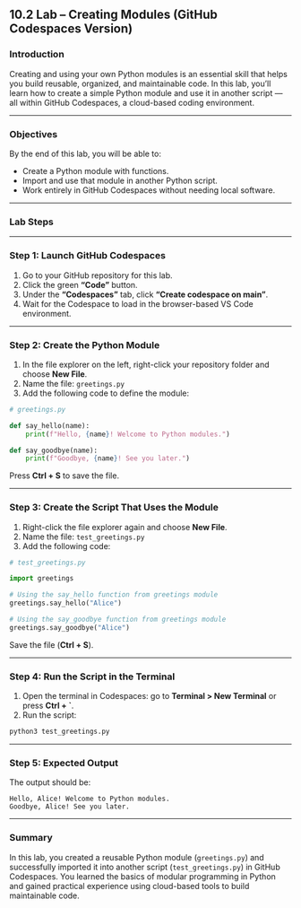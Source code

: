 ## 10.2 Lab – Creating Modules (GitHub Codespaces Version)

### **Introduction**

Creating and using your own Python modules is an essential skill that helps you build reusable, organized, and maintainable code. In this lab, you’ll learn how to create a simple Python module and use it in another script — all within GitHub Codespaces, a cloud-based coding environment.

---

### **Objectives**

By the end of this lab, you will be able to:

* Create a Python module with functions.
* Import and use that module in another Python script.
* Work entirely in GitHub Codespaces without needing local software.

---

### **Lab Steps**

---

### **Step 1: Launch GitHub Codespaces**

1. Go to your GitHub repository for this lab.
2. Click the green **“Code”** button.
3. Under the **“Codespaces”** tab, click **“Create codespace on main”**.
4. Wait for the Codespace to load in the browser-based VS Code environment.

---

### **Step 2: Create the Python Module**

1. In the file explorer on the left, right-click your repository folder and choose **New File**.
2. Name the file: `greetings.py`
3. Add the following code to define the module:

```python
# greetings.py

def say_hello(name):
    print(f"Hello, {name}! Welcome to Python modules.")

def say_goodbye(name):
    print(f"Goodbye, {name}! See you later.")
```

Press **Ctrl + S** to save the file.

---

### **Step 3: Create the Script That Uses the Module**

1. Right-click the file explorer again and choose **New File**.
2. Name the file: `test_greetings.py`
3. Add the following code:

```python
# test_greetings.py

import greetings

# Using the say_hello function from greetings module
greetings.say_hello("Alice")

# Using the say_goodbye function from greetings module
greetings.say_goodbye("Alice")
```

Save the file (**Ctrl + S**).

---

### **Step 4: Run the Script in the Terminal**

1. Open the terminal in Codespaces: go to **Terminal > New Terminal** or press **Ctrl + \`**.
2. Run the script:

```bash
python3 test_greetings.py
```

---

### **Step 5: Expected Output**

The output should be:

```
Hello, Alice! Welcome to Python modules.
Goodbye, Alice! See you later.
```

---

### **Summary**

In this lab, you created a reusable Python module (`greetings.py`) and successfully imported it into another script (`test_greetings.py`) in GitHub Codespaces. You learned the basics of modular programming in Python and gained practical experience using cloud-based tools to build maintainable code.

